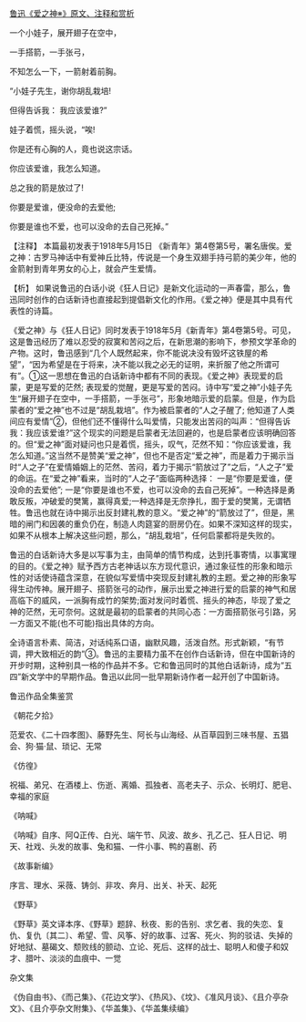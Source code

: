 [鲁迅《爱之神※》原文、注释和赏析](https://www.vrrw.net/wx/9296.html)

一个小娃子，展开翅子在空中，

一手搭箭，一手张弓，

不知怎么一下，一箭射着前胸。

“小娃子先生，谢你胡乱栽培!

但得告诉我： 我应该爱谁?”

娃子着慌，摇头说，“唉!

你是还有心胸的人，竟也说这宗话。

你应该爱谁，我怎么知道。

总之我的箭是放过了!

你要是爱谁，便没命的去爱他;

你要是谁也不爱，也可以没命的去自己死掉。”

【注释】 本篇最初发表于1918年5月15日 《新青年》第4卷第5号，署名唐俟。爱之神：古罗马神话中有爱神丘比特，传说是一个身生双翅手持弓箭的美少年，他的金箭射到青年男女的心上，就会产生爱情。



【析】 如果说鲁迅的白话小说《狂人日记》是新文化运动的一声春雷，那么，鲁迅同时创作的白话新诗也直接起到提倡新文化的作用。《爱之神》便是其中具有代表性的诗篇。

《爱之神》与《狂人日记》同时发表于1918年5月《新青年》第4卷第5号。可见，这是鲁迅经历了难以忍受的寂寞和苦闷之后，在新思潮的影响下，参预文学革命的产物。这时，鲁迅感到“几个人既然起来，你不能说决没有毁坏这铁屋的希望”，“因为希望是在于将来，决不能以我之必无的证明，来折服了他之所谓可有”。①这一思想在鲁迅的白话新诗中都有不同的表现。《爱之神》表现爱的启蒙，更是写爱的茫然; 表现爱的觉醒，更是写爱的苦闷。诗中写“爱之神”小娃子先生“展开翅子在空中，一手搭箭，一手张弓”，形象地暗示爱的启蒙。但是，作为启蒙者的“爱之神”也不过是“胡乱栽培”。作为被启蒙者的“人之子醒了; 他知道了人类间应有爱情”②，但他们还不懂得什么叫爱情，只能发出苦闷的叫声：“但得告诉我：我应该爱谁?”这个现实的问题是启蒙者无法回避的，也是启蒙者应该明确回答的。但“爱之神”面对疑问也只是着慌，摇头，叹气，茫然不知：“你应该爱谁，我怎么知道。”这当然不是赞美“爱之神”，但也不是否定“爱之神”，而是着力于揭示当时“人之子”在爱情婚姻上的茫然、苦闷，着力于揭示“箭放过了”之后，“人之子”爱的命运。在“爱之神”看来，当时的“人之子”面临两种选择： 一是“你要是爱谁，便没命的去爱他”; 一是“你要是谁也不爱，也可以没命的去自己死掉”。一种选择是勇敢反叛，冲破爱的樊篱，赢得真爱;一种选择是无奈挣扎，囿于爱的樊篱，无谓牺牲。鲁迅也就在诗中揭示出反封建礼教的意义。“爱之神”的“箭放过了”，但是，黑暗的闸门和因袭的重负仍在，制造人肉筵宴的厨房仍在。如果不深知这样的现实，如果不从根本上解决这些问题，那么，“胡乱栽培”，任何启蒙都将是失败的。

鲁迅的白话新诗大多是以写事为主，由简单的情节构成，达到托事寄情，以事寓理的目的。《爱之神》赋予西方古老神话以东方现代意识，通过象征性的形象和暗示性的对话使诗蕴含深意，在貌似写爱情中突现反封建礼教的主题。爱之神的形象写得生动传神。展开翅子、搭箭张弓的动作，展示出爱之神进行爱的启蒙的神气和居高临下的威风，一派胸有成竹的架势;面对发问时着慌、摇头的神态，毕现了爱之神的茫然，无可奈何。这就是最初的启蒙者的共同心态：一方面搭箭张弓引路，另一方面又不能(也不可能)指出具体的方向。

全诗语言朴素、简洁，对话纯系口语，幽默风趣，活泼自然。形式新颖，“有节调，押大致相近的韵”③。鲁迅的主要精力虽不在创作白话新诗，但在中国新诗的开步时期，这种别具一格的作品并不多。它和鲁迅同时的其他白话新诗，成为“五四”新文学中的早期作品。鲁迅以此同一批早期新诗作者一起开创了中国新诗。

鲁迅作品全集鉴赏

《朝花夕拾》

范爱农、《二十四孝图》、藤野先生、阿长与山海经、从百草园到三味书屋、五猖会、狗·猫·鼠、琐记、无常

《仿徨》

祝福、弟兄、在酒楼上、伤逝、离婚、孤独者、高老夫子、示众、长明灯、肥皂、幸福的家庭

《呐喊》

《呐喊》自序、阿Q正传、白光、端午节、风波、故乡、孔乙己、狂人日记、明天、社戏、头发的故事、兔和猫、一件小事、鸭的喜剧、药

《故事新编》

序言、理水、采薇、铸剑、非攻、奔月、出关、补天、起死

《野草》

《野草》英文译本序、《野草》题辞、秋夜、影的告别、求乞者、我的失恋、复仇、复仇〔其二〕、希望、雪、风筝、好的故事、过客、死火、狗的驳诘、失掉的好地狱、墓碣文、颓败线的颤动、立论、死后、这样的战士、聪明人和傻子和奴才、腊叶、淡淡的血痕中、一觉

杂文集

《伪自由书》、《而己集》、《花边文学》、《热风》、《坟》、《准风月谈》、《且介亭杂文》、《且介亭杂文附集》、《华盖集》、《华盖集续编》

